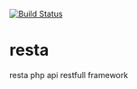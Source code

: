 [![Build Status](https://travis-ci.com/restapix/resta.svg?branch=master)](https://travis-ci.com/restapix/resta)

# resta
resta php api restfull framework
